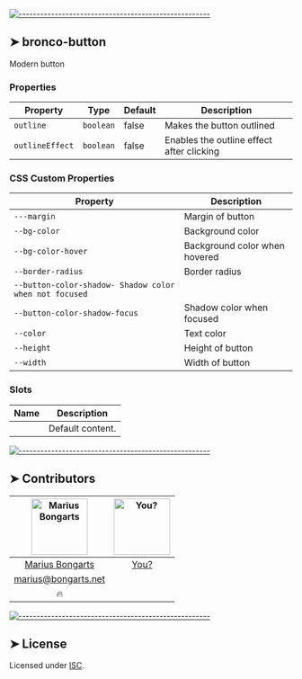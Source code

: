 

[![-----------------------------------------------------](https://raw.githubusercontent.com/andreasbm/readme/master/assets/lines/colored.png)](#bronco-button)

## ➤ bronco-button

Modern button

### Properties

| Property        | Type      | Default | Description                               |
|-----------------|-----------|---------|-------------------------------------------|
| `outline`       | `boolean` | false   | Makes the button outlined                 |
| `outlineEffect` | `boolean` | false   | Enables the outline effect after clicking |

### CSS Custom Properties

| Property                                         | Description                   |
|--------------------------------------------------|-------------------------------|
| `---margin`                                      | Margin of button              |
| `--bg-color`                                     | Background color              |
| `--bg-color-hover`                               | Background color when hovered |
| `--border-radius`                                | Border radius                 |
| `--button-color-shadow- Shadow color when not focused` |                               |
| `--button-color-shadow-focus`                    | Shadow color when focused     |
| `--color`                                        | Text color                    |
| `--height`                                       | Height of button              |
| `--width`                                        | Width of button               |

### Slots

| Name | Description      |
|------|------------------|
|      | Default content. |



[![-----------------------------------------------------](https://raw.githubusercontent.com/andreasbm/readme/master/assets/lines/colored.png)](#contributors)

## ➤ Contributors
	

| [<img alt="Marius Bongarts" src="https://avatars2.githubusercontent.com/u/38838885?s=460&v=4" width="100">](https://bongarts.net/) | [<img alt="You?" src="https://joeschmoe.io/api/v1/random" width="100">](https://github.com/andreasbm/readme/blob/master/CONTRIBUTING.md) |
|:--------------------------------------------------:|:--------------------------------------------------:|
| [Marius Bongarts](https://bongarts.net/)         | [You?](https://github.com/andreasbm/readme/blob/master/CONTRIBUTING.md) |
| [marius@bongarts.net](mailto:marius@bongarts.net) |                                                  |
| 🔥                                               |                                                  |



[![-----------------------------------------------------](https://raw.githubusercontent.com/andreasbm/readme/master/assets/lines/colored.png)](#license)

## ➤ License
	
Licensed under [ISC](https://opensource.org/licenses/ISC).



